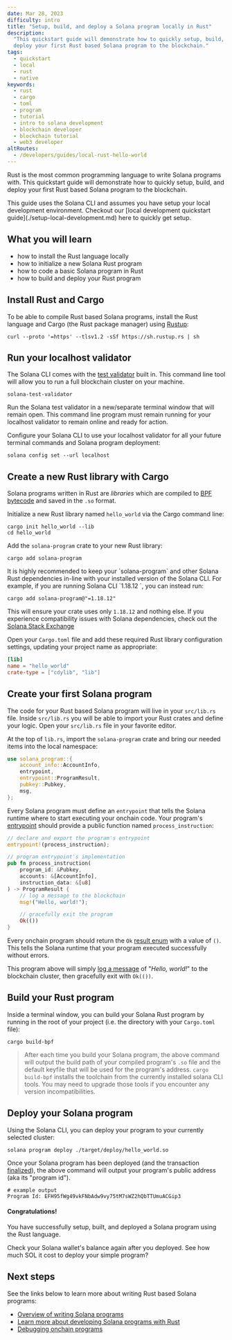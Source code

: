 ```yaml
---
date: Mar 28, 2023
difficulty: intro
title: "Setup, build, and deploy a Solana program locally in Rust"
description:
  "This quickstart guide will demonstrate how to quickly setup, build, and
  deploy your first Rust based Solana program to the blockchain."
tags:
  - quickstart
  - local
  - rust
  - native
keywords:
  - rust
  - cargo
  - toml
  - program
  - tutorial
  - intro to solana development
  - blockchain developer
  - blockchain tutorial
  - web3 developer
altRoutes:
  - /developers/guides/local-rust-hello-world
---
```


Rust is the most common programming language to write Solana programs with. This
quickstart guide will demonstrate how to quickly setup, build, and deploy your
first Rust based Solana program to the blockchain.

<Callout type="caution" title="Do you have the Solana CLI installed?">
This guide uses the Solana CLI and assumes you have setup your
local development environment. Checkout our
[local development quickstart guide](./setup-local-development.md) here to
quickly get setup.
</Callout>

## What you will learn

- how to install the Rust language locally
- how to initialize a new Solana Rust program
- how to code a basic Solana program in Rust
- how to build and deploy your Rust program

## Install Rust and Cargo

To be able to compile Rust based Solana programs, install the Rust language and
Cargo (the Rust package manager) using [Rustup](https://rustup.rs/):

```shell
curl --proto '=https' --tlsv1.2 -sSf https://sh.rustup.rs | sh
```

## Run your localhost validator

The Solana CLI comes with the
[test validator](https://docs.solana.com/developing/test-validator) built in.
This command line tool will allow you to run a full blockchain cluster on your
machine.

```shell
solana-test-validator
```

<Callout title="PRO TIP">
Run the Solana test validator in a new/separate terminal window
that will remain open. This command line program must remain running for your
localhost validator to remain online and ready for action.
</Callout>

Configure your Solana CLI to use your localhost validator for all your future
terminal commands and Solana program deployment:

```shell
solana config set --url localhost
```

## Create a new Rust library with Cargo

Solana programs written in Rust are _libraries_ which are compiled to
[BPF bytecode](https://docs.solana.com/developing/on-chain-programs/faq#berkeley-packet-filter-bpf)
and saved in the `.so` format.

Initialize a new Rust library named `hello_world` via the Cargo command line:

```shell
cargo init hello_world --lib
cd hello_world
```

Add the `solana-program` crate to your new Rust library:

```shell
cargo add solana-program
```

<Callout title="Pro Tip">
It is highly recommended to keep your `solana-program` and other
Solana Rust dependencies in-line with your installed version of the Solana
CLI. For example, if you are running Solana CLI `1.18.12 `, you can instead
run:

```
cargo add solana-program@"=1.18.12"
```

This will ensure your crate uses only `1.18.12` and nothing else. If you
experience compatibility issues with Solana dependencies, check out the
[Solana Stack Exchange](https://solana.stackexchange.com/questions/9798/error-building-program-with-solana-program-v1-18-and-cli-v1-17/9799)

</Callout>

Open your `Cargo.toml` file and add these required Rust library configuration
settings, updating your project name as appropriate:

```toml
[lib]
name = "hello_world"
crate-type = ["cdylib", "lib"]
```

## Create your first Solana program

The code for your Rust based Solana program will live in your `src/lib.rs` file.
Inside `src/lib.rs` you will be able to import your Rust crates and define your
logic. Open your `src/lib.rs` file in your favorite editor.

At the top of `lib.rs`, import the `solana-program` crate and bring our needed
items into the local namespace:

```rust
use solana_program::{
    account_info::AccountInfo,
    entrypoint,
    entrypoint::ProgramResult,
    pubkey::Pubkey,
    msg,
};
```

Every Solana program must define an `entrypoint` that tells the Solana runtime
where to start executing your onchain code. Your program's
[entrypoint](https://docs.solana.com/developing/on-chain-programs/developing-rust#program-entrypoint)
should provide a public function named `process_instruction`:

```rust
// declare and export the program's entrypoint
entrypoint!(process_instruction);

// program entrypoint's implementation
pub fn process_instruction(
    program_id: &Pubkey,
    accounts: &[AccountInfo],
    instruction_data: &[u8]
) -> ProgramResult {
    // log a message to the blockchain
    msg!("Hello, world!");

    // gracefully exit the program
    Ok(())
}
```

Every onchain program should return the `Ok`
[result enum](https://doc.rust-lang.org/std/result/) with a value of `()`. This
tells the Solana runtime that your program executed successfully without errors.

This program above will simply
[log a message](https://docs.solana.com/developing/on-chain-programs/debugging#logging)
of "_Hello, world!_" to the blockchain cluster, then gracefully exit with
`Ok(())`.

## Build your Rust program

Inside a terminal window, you can build your Solana Rust program by running in
the root of your project (i.e. the directory with your `Cargo.toml` file):

```shell
cargo build-bpf
```

> After each time you build your Solana program, the above command will output
> the build path of your compiled program's `.so` file and the default keyfile
> that will be used for the program's address. `cargo build-bpf` installs the
> toolchain from the currently installed solana CLI tools. You may need to
> upgrade those tools if you encounter any version incompatibilities.

## Deploy your Solana program

Using the Solana CLI, you can deploy your program to your currently selected
cluster:

```shell
solana program deploy ./target/deploy/hello_world.so
```

Once your Solana program has been deployed (and the transaction
[finalized](https://docs.solana.com/cluster/commitments)), the above command
will output your program's public address (aka its "program id").

```shell
# example output
Program Id: EFH95fWg49vkFNbAdw9vy75tM7sWZ2hQbTTUmuACGip3
```

#### Congratulations!

You have successfully setup, built, and deployed a Solana program using the Rust
language.

<Callout type="success" title="Check your wallet balance!">
Check your Solana wallet's balance again after you deployed. See how much
SOL it cost to deploy your simple program?
</Callout>

## Next steps

See the links below to learn more about writing Rust based Solana programs:

- [Overview of writing Solana programs](https://docs.solana.com/developing/on-chain-programs/overview)
- [Learn more about developing Solana programs with Rust](https://docs.solana.com/developing/on-chain-programs/developing-rust)
- [Debugging onchain programs](https://docs.solana.com/developing/on-chain-programs/debugging)
